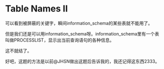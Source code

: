 # Table Names II

可以看到被屏蔽的关键字，瞬间information\_schema的某些表就不能用了。

但是我们还是可以用information\_schema呀。information\_schema里有一个表叫做PROCESSLIST，显示出当前查询语句的各种信息。

这不就结了。

好吧，这题的方法是以前@JHSN做出这题后告诉我的，我还记得这东西2333。

